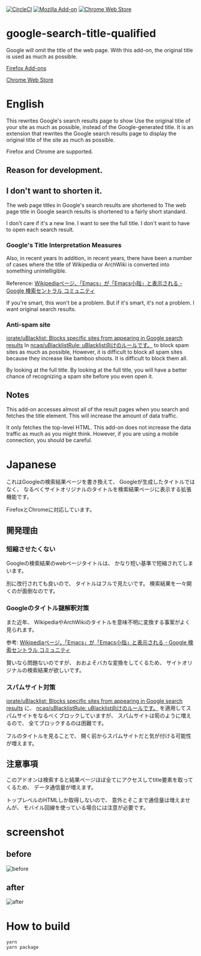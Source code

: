 [![CircleCI](https://circleci.com/gh/ncaq/google-search-title-qualified.svg?style=svg)](https://circleci.com/gh/ncaq/google-search-title-qualified)
[![Mozilla Add-on](https://img.shields.io/amo/users/google-search-title-qualified.svg)](https://addons.mozilla.org/firefox/addon/google-search-title-qualified/)
[![Chrome Web Store](https://img.shields.io/chrome-web-store/users/bjcnnhojddnonjmhlpdjcdcfmofliagb.svg)](https://chrome.google.com/webstore/detail/google-search-title-quali/bjcnnhojddnonjmhlpdjcdcfmofliagb)

# google-search-title-qualified

Google will omit the title of the web page. With this add-on, the original title is used as much as possible.

[Firefox Add-ons](https://addons.mozilla.org/firefox/addon/google-search-title-qualified/)

[Chrome Web Store](https://chrome.google.com/webstore/detail/google-search-title-quali/bjcnnhojddnonjmhlpdjcdcfmofliagb)

# English

This rewrites Google's search results page to show Use the original title of your site as much as possible, instead of the Google-generated title.
It is an extension that rewrites the Google search results page to display the original title of the site as much as possible.

Firefox and Chrome are supported.

## Reason for development.

## I don't want to shorten it.

The web page titles in Google's search results are shortened to The web page title in Google search results is shortened to a fairly short standard.

I don't care if it's a new line.
I want to see the full title.
I don't want to have to open each search result.

### Google's Title Interpretation Measures

Also, in recent years In addition, in recent years, there have been a number of cases where the title of Wikipedia or ArchWiki is converted into something unintelligible.

Reference: [Wikipediaページ、「Emacs」が「Emacs小指」と表示される - Google 検索セントラル コミュニティ](https://support.google.com/webmasters/thread/68265671/wikipedia%E3%83%9A%E3%83%BC%E3%82%B8%E3%80%81%E3%80%8Cemacs%E3%80%8D%E3%81%8C%E3%80%8Cemacs%E5%B0%8F%E6%8C%87%E3%80%8D%E3%81%A8%E8%A1%A8%E7%A4%BA%E3%81%95%E3%82%8C%E3%82%8B?hl=ja)

If you're smart, this won't be a problem.
But if it's smart, it's not a problem.
I want original search results.

### Anti-spam site

[iorate/uBlacklist: Blocks specific sites from appearing in Google search results](https://github.com/iorate/uBlacklist)
In
[ncaq/uBlacklistRule: uBlacklist向けのルールです。](https://github.com/ncaq/uBlacklistRule/)
to block spam sites as much as possible,
However, it is difficult to block all spam sites because they increase like bamboo shoots.
It is difficult to block them all.

By looking at the full title. By looking at the full title, you will have a better chance of recognizing a spam site before you even open it.

## Notes

This add-on accesses almost all of the result pages when you search and fetches the title element.
This will increase the amount of data traffic.

It only fetches the top-level HTML.
This add-on does not increase the data traffic as much as you might think.
However, if you are using a mobile connection, you should be careful.

# Japanese

これはGoogleの検索結果ページを書き換えて、
Googleが生成したタイトルではなく、
なるべくサイトオリジナルのタイトルを検索結果ページに表示する拡張機能です。

FirefoxとChromeに対応しています。

## 開発理由

### 短縮させたくない

Googleの検索結果のwebページタイトルは、
かなり短い基準で短縮されてしまいます。

別に改行されても良いので、
タイトルはフルで見たいです。
検索結果を一々開くのが面倒なのです。

### Googleのタイトル謎解釈対策

また近年、
WikipediaやArchWikiのタイトルを意味不明に変換する事案がよく見られます。

参考: [Wikipediaページ、「Emacs」が「Emacs小指」と表示される - Google 検索セントラル コミュニティ](https://support.google.com/webmasters/thread/68265671/wikipedia%E3%83%9A%E3%83%BC%E3%82%B8%E3%80%81%E3%80%8Cemacs%E3%80%8D%E3%81%8C%E3%80%8Cemacs%E5%B0%8F%E6%8C%87%E3%80%8D%E3%81%A8%E8%A1%A8%E7%A4%BA%E3%81%95%E3%82%8C%E3%82%8B?hl=ja)

賢いなら問題ないのですが、
おおよそバカな変換をしてくるため、
サイトオリジナルの検索結果が欲しいです。

### スパムサイト対策

[iorate/uBlacklist: Blocks specific sites from appearing in Google search results](https://github.com/iorate/uBlacklist)
に、
[ncaq/uBlacklistRule: uBlacklist向けのルールです。](https://github.com/ncaq/uBlacklistRule/)
を適用してスパムサイトをなるべくブロックしていますが、
スパムサイトは筍のように増えるので、
全てブロックするのは困難です。

フルのタイトルを見ることで、
開く前からスパムサイトだと気が付ける可能性が増えます。

## 注意事項

このアドオンは検索すると結果ページほぼ全てにアクセスしてtitle要素を取ってくるため、
データ通信量が増えます。

トップレベルのHTMLしか取得しないので、
意外とそこまで通信量は増えませんが、
モバイル回線を使っている場合には注意が必要です。

# screenshot

## before

![before](docs/before.png)

## after

![after](docs/after.png)

# How to build

~~~console
yarn
yarn package
~~~
